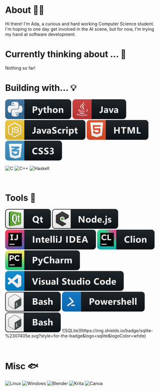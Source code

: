 # About 🌠🌃
Hi there! I'm Ada, a curious and hard working Computer Science student. I'm hoping to one day get involved in the AI scene, but for now, I'm trying my hand at software development. <br>

# Currently thinking about ... 🤔
Nothing so far!

# Building with... 💡
<p align="left" style="vertical-align:top margin:6px 4px">
    <img src="svg/dev/languages/python.svg" alt="python badge">
    <img src="svg/dev/languages/java.svg" alt="java badge">
    <img src="svg/dev/languages/js.svg" alt="javascript badge">
    <img src="svg/dev/languages/html.svg" alt="html badge">
    <img src="svg/dev/languages/css3.svg" alt="css badge">
</p>

![C](https://img.shields.io/badge/c-%2300599C.svg?style=for-the-badge&logo=c&logoColor=white)
![C++](https://img.shields.io/badge/c++-%2300599C.svg?style=for-the-badge&logo=c%2B%2B&logoColor=white)
![Haskell](https://img.shields.io/badge/Haskell-5e5086?style=for-the-badge&logo=haskell&logoColor=white)

<br>

# Tools 🔧
<p align="left" style="vertical-align:top margin:6px 4px">
    <img src="svg/dev/frameworks/qt.svg" alt="qt badge">
    <img src="svg/dev/frameworks/nodejs_larger.svg" alt="nodejs badge">
    <img src="svg/dev/tools/jetbrains_intellij.svg" alt="intellij badge">
    <img src="svg/dev/tools/jetbrains_clion.svg" alt="clion badge">
    <img src="svg/dev/tools/jetbrains_pycharm.svg" alt="pycharm badge">
    <img src="svg/dev/tools/visualstudio_code.svg" alt="vscode badge">
    <img src="svg/dev/tools/bash.svg" alt="bash badge">
    <img src="svg/dev/tools/powershell.svg" alt="powershell badge">
    <img src="svg/dev/tools/bash.svg" alt="clion badge">
    ![SQLite](https://img.shields.io/badge/sqlite-%2307405e.svg?style=for-the-badge&logo=sqlite&logoColor=white)
</p><br>

# Misc 🐟
![Linux](https://img.shields.io/badge/Linux-FCC624?style=for-the-badge&logo=linux&logoColor=black)
![Windows](https://img.shields.io/badge/Windows-0078D6?style=for-the-badge&logo=windows&logoColor=white)
![Blender](https://img.shields.io/badge/blender-%23F5792A.svg?style=for-the-badge&logo=blender&logoColor=white)
![Krita](https://img.shields.io/badge/Krita-203759?style=for-the-badge&logo=krita&logoColor=EEF37B)
![Canva](https://img.shields.io/badge/Canva-%2300C4CC.svg?style=for-the-badge&logo=Canva&logoColor=white)


<!-- icons link: https://github.com/MikeCodesDotNET/ColoredBadges -->
<!-- icons link: https://github.com/Ileriayo/markdown-badges -->
<!--
**inverse-io/inverse-io** is a ✨ _special_ ✨ repository because its `README.md` (this file) appears on your GitHub profile.

Here are some ideas to get you started:

- 🔭 I’m currently working on ...
- 🌱 I’m currently learning ...
- 👯 I’m looking to collaborate on ...
- 🤔 I’m looking for help with ...
- 💬 Ask me about ...
- 📫 How to reach me: ...
- 😄 Pronouns: ...
- ⚡ Fun fact: ...
-->
